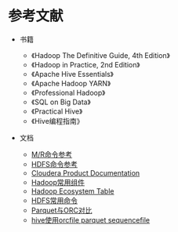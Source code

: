 # 参考文献

* 书籍
  * 《Hadoop The Definitive Guide, 4th Edition》
  * 《Hadoop in Practice, 2nd Edition》
  * 《Apache Hive Essentials》
  * 《Apache Hadoop YARN》
  * 《Professional Hadoop》
  * 《SQL on Big Data》
  * 《Practical Hive》
  * 《Hive编程指南》

* 文档
  * [M/R命令参考](http://hadoop.apache.org/docs/r2.7.1/hadoop-mapreduce-client/hadoop-mapreduce-client-core/MapredCommands.html)
  * [HDFS命令参考](http://hadoop.apache.org/docs/r2.7.1/hadoop-project-dist/hadoop-hdfs/HDFSCommands.html)
  * [Cloudera Product Documentation](https://www.cloudera.com/documentation.html)
  * [Hadoop常用组件](http://www.cnblogs.com/tankaixiong/p/4273178.html)
  * [Hadoop Ecosystem Table](http://hadoopecosystemtable.github.io/)
  * [HDFS常用命令](http://www.cnblogs.com/gaopeng527/p/4314215.html)
  * [Parquet与ORC对比](http://dongxicheng.org/mapreduce-nextgen/columnar-storage-parquet-and-orc/)
  * [hive使用orcfile parquet sequencefile](http://blog.csdn.net/u011750989/article/details/50055959)